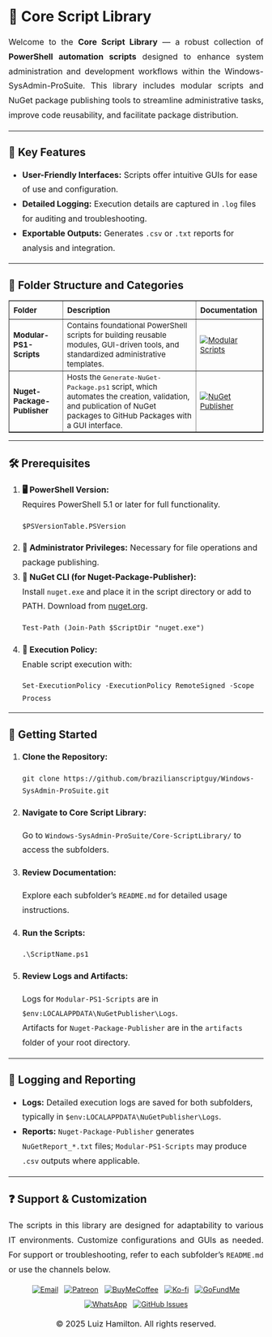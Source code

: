 <div>
  <h1>🔧 Core Script Library</h1>
  <p style="text-align: justify; font-size: 16px; line-height: 1.8;">
    Welcome to the <strong>Core Script Library</strong> — a robust collection of <strong>PowerShell automation scripts</strong> designed to enhance system administration and development workflows within the Windows-SysAdmin-ProSuite. This library includes modular scripts and NuGet package publishing tools to streamline administrative tasks, improve code reusability, and facilitate package distribution.
  </p>

  <hr />

  <h2>🌟 Key Features</h2>
  <ul style="font-size: 16px; line-height: 1.8;">
    <li><strong>User-Friendly Interfaces:</strong> Scripts offer intuitive GUIs for ease of use and configuration.</li>
    <li><strong>Detailed Logging:</strong> Execution details are captured in <code>.log</code> files for auditing and troubleshooting.</li>
    <li><strong>Exportable Outputs:</strong> Generates <code>.csv</code> or <code>.txt</code> reports for analysis and integration.</li>
  </ul>

  <hr />

  <h2>📁 Folder Structure and Categories</h2>
  <table border="1" style="border-collapse: collapse; width: 100%; text-align: left; font-size: 15px;">
    <thead>
      <tr>
        <th style="padding: 8px;">Folder</th>
        <th style="padding: 8px;">Description</th>
        <th style="padding: 8px;">Documentation</th>
      </tr>
    </thead>
    <tbody>
      <tr>
        <td><strong>Modular-PS1-Scripts</strong></td>
        <td>Contains foundational PowerShell scripts for building reusable modules, GUI-driven tools, and standardized administrative templates.</td>
        <td>
          <a href="Modular-PS1-Scripts/README.md" target="_blank">
            <img src="https://img.shields.io/badge/Modular%20Scripts-README-blue?style=for-the-badge&logo=github" alt="Modular Scripts">
          </a>
        </td>
      </tr>
      <tr>
        <td><strong>Nuget-Package-Publisher</strong></td>
        <td>Hosts the <code>Generate-NuGet-Package.ps1</code> script, which automates the creation, validation, and publication of NuGet packages to GitHub Packages with a GUI interface.</td>
        <td>
          <a href="Nuget-Package-Publisher/README.md" target="_blank">
            <img src="https://img.shields.io/badge/NuGet%20Publisher-README-blue?style=for-the-badge&logo=github" alt="NuGet Publisher">
          </a>
        </td>
      </tr>
    </tbody>
  </table>

  <hr />

  <h2>🛠️ Prerequisites</h2>
  <ol style="font-size: 16px; line-height: 1.8;">
    <li>
      <strong>🖥️ PowerShell Version:</strong><br>
      Requires PowerShell 5.1 or later for full functionality.
      <pre><code>$PSVersionTable.PSVersion</code></pre>
    </li>
    <li><strong>🔑 Administrator Privileges:</strong> Necessary for file operations and package publishing.</li>
    <li>
      <strong>🔧 NuGet CLI (for Nuget-Package-Publisher):</strong><br>
      Install <code>nuget.exe</code> and place it in the script directory or add to PATH. Download from <a href="https://www.nuget.org/downloads" target="_blank">nuget.org</a>.
      <pre><code>Test-Path (Join-Path $ScriptDir "nuget.exe")</code></pre>
    </li>
    <li>
      <strong>🔧 Execution Policy:</strong><br>
      Enable script execution with:
      <pre><code>Set-ExecutionPolicy -ExecutionPolicy RemoteSigned -Scope Process</code></pre>
    </li>
  </ol>

  <hr />

  <h2>🚀 Getting Started</h2>
  <ol style="font-size: 16px; line-height: 1.8;">
    <li><strong>Clone the Repository:</strong>
      <pre><code>git clone https://github.com/brazilianscriptguy/Windows-SysAdmin-ProSuite.git</code></pre>
    </li>
    <li><strong>Navigate to Core Script Library:</strong>
      <p>Go to <code>Windows-SysAdmin-ProSuite/Core-ScriptLibrary/</code> to access the subfolders.</p>
    </li>
    <li><strong>Review Documentation:</strong>
      <p>Explore each subfolder’s <code>README.md</code> for detailed usage instructions.</p>
    </li>
    <li><strong>Run the Scripts:</strong>
      <pre><code>.\ScriptName.ps1</code></pre>
    </li>
    <li><strong>Review Logs and Artifacts:</strong>
      <p>
        Logs for <code>Modular-PS1-Scripts</code> are in <code>$env:LOCALAPPDATA\NuGetPublisher\Logs</code>.<br>
        Artifacts for <code>Nuget-Package-Publisher</code> are in the <code>artifacts</code> folder of your root directory.
      </p>
    </li>
  </ol>

  <hr />

  <h2>📝 Logging and Reporting</h2>
  <ul style="font-size: 16px; line-height: 1.8;">
    <li><strong>Logs:</strong> Detailed execution logs are saved for both subfolders, typically in <code>$env:LOCALAPPDATA\NuGetPublisher\Logs</code>.</li>
    <li><strong>Reports:</strong> <code>Nuget-Package-Publisher</code> generates <code>NuGetReport_*.txt</code> files; <code>Modular-PS1-Scripts</code> may produce <code>.csv</code> outputs where applicable.</li>
  </ul>

  <hr />

  <h2>❓ Support & Customization</h2>
  <p style="text-align: justify; font-size: 16px; line-height: 1.8;">
    The scripts in this library are designed for adaptability to various IT environments. Customize configurations and GUIs as needed. For support or troubleshooting, refer to each subfolder’s <code>README.md</code> or use the channels below.
  </p>

  <div align="center" style="margin-top: 15px; display: flex; flex-wrap: wrap; justify-content: center; gap: 12px;">
    <a href="mailto:luizhamilton.lhr@gmail.com" target="_blank">
      <img src="https://img.shields.io/badge/Email-luizhamilton.lhr@gmail.com-D14836?style=for-the-badge&logo=gmail" alt="Email">
    </a>
    <a href="https://www.patreon.com/brazilianscriptguy" target="_blank">
      <img src="https://img.shields.io/badge/Support%20Me-Patreon-red?style=for-the-badge&logo=patreon" alt="Patreon">
    </a>
    <a href="https://buymeacoffee.com/brazilianscriptguy" target="_blank">
      <img src="https://img.shields.io/badge/Buy%20Me%20a%20Coffee-yellow?style=for-the-badge&logo=buymeacoffee" alt="BuyMeCoffee">
    </a>
    <a href="https://ko-fi.com/brazilianscriptguy" target="_blank">
      <img src="https://img.shields.io/badge/Ko--fi-Support%20Me-blue?style=for-the-badge&logo=kofi" alt="Ko-fi">
    </a>
    <a href="https://gofund.me/4599d3e6" target="_blank">
      <img src="https://img.shields.io/badge/GoFundMe-Donate-green?style=for-the-badge&logo=gofundme" alt="GoFundMe">
    </a>
    <a href="https://whatsapp.com/channel/0029VaEgqC50G0XZV1k4Mb1c" target="_blank">
      <img src="https://img.shields.io/badge/Join%20Us-WhatsApp-25D366?style=for-the-badge&logo=whatsapp" alt="WhatsApp">
    </a>
    <a href="https://github.com/brazilianscriptguy/Windows-SysAdmin-ProSuite/blob/main/.github/ISSUE_TEMPLATE/CUSTOM_ISSUE_TEMPLATE.md" target="_blank">
      <img src="https://img.shields.io/badge/Report%20Issues-GitHub-blue?style=for-the-badge&logo=github" alt="GitHub Issues">
    </a>
  </div>

  <p style="text-align: center; font-size: 16px; margin-top: 20px;">
    © 2025 Luiz Hamilton. All rights reserved.
  </p>
</div>
